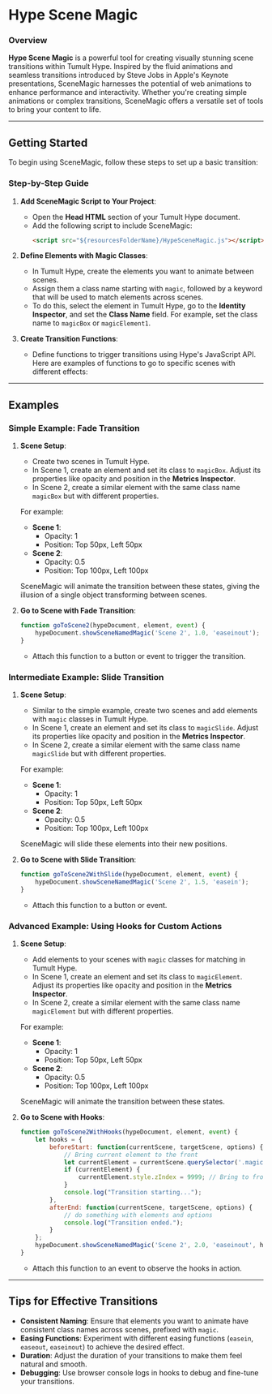# Hype Scene Magic 

### Overview

**Hype Scene Magic** is a powerful tool for creating visually stunning scene transitions within Tumult Hype. Inspired by the fluid animations and seamless transitions introduced by Steve Jobs in Apple's Keynote presentations, SceneMagic harnesses the potential of web animations to enhance performance and interactivity. Whether you're creating simple animations or complex transitions, SceneMagic offers a versatile set of tools to bring your content to life.

---

## Getting Started

To begin using SceneMagic, follow these steps to set up a basic transition:

### Step-by-Step Guide

1. **Add SceneMagic Script to Your Project**:
   - Open the **Head HTML** section of your Tumult Hype document.
   - Add the following script to include SceneMagic:
     ```html
     <script src="${resourcesFolderName}/HypeSceneMagic.js"></script>
     ```

2. **Define Elements with Magic Classes**:
   - In Tumult Hype, create the elements you want to animate between scenes.
   - Assign them a class name starting with `magic`, followed by a keyword that will be used to match elements across scenes.
   - To do this, select the element in Tumult Hype, go to the **Identity Inspector**, and set the **Class Name** field. For example, set the class name to `magicBox` or `magicElement1`.

3. **Create Transition Functions**:
   - Define functions to trigger transitions using Hype's JavaScript API. Here are examples of functions to go to specific scenes with different effects:

---

## Examples

### Simple Example: Fade Transition

1. **Scene Setup**:
   - Create two scenes in Tumult Hype.
   - In Scene 1, create an element and set its class to `magicBox`. Adjust its properties like opacity and position in the **Metrics Inspector**.
   - In Scene 2, create a similar element with the same class name `magicBox` but with different properties.

   For example:
   - **Scene 1**: 
     - Opacity: 1
     - Position: Top 50px, Left 50px
   - **Scene 2**: 
     - Opacity: 0.5
     - Position: Top 100px, Left 100px

   SceneMagic will animate the transition between these states, giving the illusion of a single object transforming between scenes.

2. **Go to Scene with Fade Transition**:
   ```javascript
   function goToScene2(hypeDocument, element, event) {
       hypeDocument.showSceneNamedMagic('Scene 2', 1.0, 'easeinout');
   }
   ```
   - Attach this function to a button or event to trigger the transition.

### Intermediate Example: Slide Transition

1. **Scene Setup**:
   - Similar to the simple example, create two scenes and add elements with `magic` classes in Tumult Hype.
   - In Scene 1, create an element and set its class to `magicSlide`. Adjust its properties like opacity and position in the **Metrics Inspector**.
   - In Scene 2, create a similar element with the same class name `magicSlide` but with different properties.

   For example:
   - **Scene 1**: 
     - Opacity: 1
     - Position: Top 50px, Left 50px
   - **Scene 2**: 
     - Opacity: 0.5
     - Position: Top 100px, Left 100px

   SceneMagic will slide these elements into their new positions.

2. **Go to Scene with Slide Transition**:
   ```javascript
   function goToScene2WithSlide(hypeDocument, element, event) {
       hypeDocument.showSceneNamedMagic('Scene 2', 1.5, 'easein');
   }
   ```
   - Attach this function to a button or event.

### Advanced Example: Using Hooks for Custom Actions

1. **Scene Setup**:
   - Add elements to your scenes with `magic` classes for matching in Tumult Hype.
   - In Scene 1, create an element and set its class to `magicElement`. Adjust its properties like opacity and position in the **Metrics Inspector**.
   - In Scene 2, create a similar element with the same class name `magicElement` but with different properties.

   For example:
   - **Scene 1**: 
     - Opacity: 1
     - Position: Top 50px, Left 50px
   - **Scene 2**: 
     - Opacity: 0.5
     - Position: Top 100px, Left 100px

   SceneMagic will animate the transition between these states.

2. **Go to Scene with Hooks**:
   ```javascript
   function goToScene2WithHooks(hypeDocument, element, event) {
       let hooks = {
           beforeStart: function(currentScene, targetScene, options) {
               // Bring current element to the front
               let currentElement = currentScene.querySelector('.magicElement');
               if (currentElement) {
                   currentElement.style.zIndex = 9999; // Bring to front
               }
               console.log("Transition starting...");
           },
           afterEnd: function(currentScene, targetScene, options) {
               // do something with elements and options
               console.log("Transition ended.");
           }
       };
       hypeDocument.showSceneNamedMagic('Scene 2', 2.0, 'easeinout', hooks);
   }
   ```
   - Attach this function to an event to observe the hooks in action.

---

## Tips for Effective Transitions

- **Consistent Naming**: Ensure that elements you want to animate have consistent class names across scenes, prefixed with `magic`.
- **Easing Functions**: Experiment with different easing functions (`easein`, `easeout`, `easeinout`) to achieve the desired effect.
- **Duration**: Adjust the duration of your transitions to make them feel natural and smooth.
- **Debugging**: Use browser console logs in hooks to debug and fine-tune your transitions.
